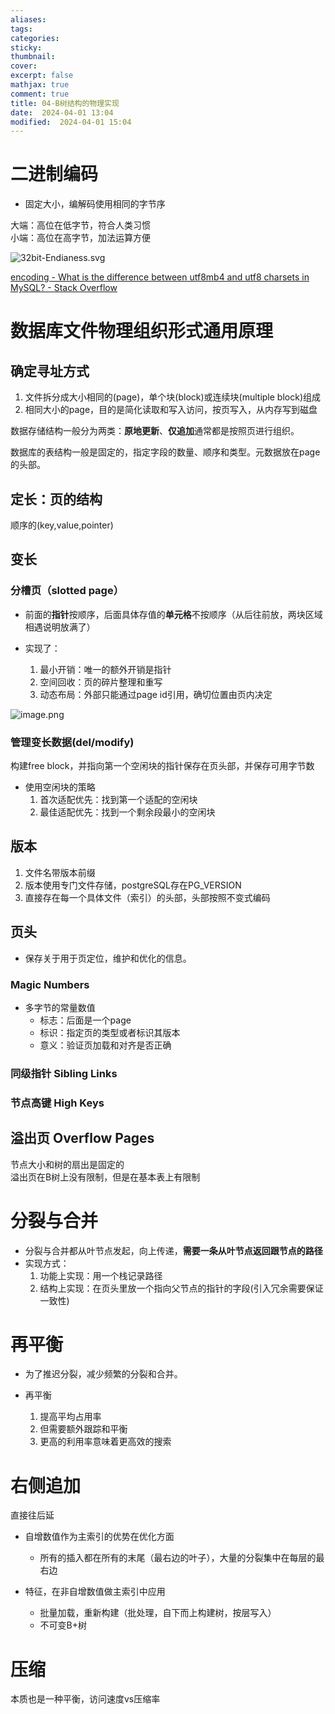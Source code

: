 ```yaml
---
aliases: 
tags: 
categories:
sticky:
thumbnail:
cover: 
excerpt: false
mathjax: true
comment: true
title: 04-B树结构的物理实现
date:  2024-04-01 13:04
modified:  2024-04-01 15:04
---
```


# 二进制编码

- 固定大小，编解码使用相同的字节序

大端：高位在低字节，符合人类习惯  
小端：高位在高字节，加法运算方便

![32bit-Endianess.svg](https://chillcharlie-img.oss-cn-hangzhou.aliyuncs.com/image%2F2024%2F04%2F01%2F14-10-33-387d6897a375b5a1ccbe633784039722-32bit-Endianess-d4424d.svg)

[encoding - What is the difference between utf8mb4 and utf8 charsets in MySQL? - Stack Overflow](https://stackoverflow.com/questions/30074492/what-is-the-difference-between-utf8mb4-and-utf8-charsets-in-mysql)

# 数据库文件物理组织形式通用原理

## 确定寻址方式

1. 文件拆分成大小相同的(page)，单个块(block)或连续块(multiple block)组成
2. 相同大小的page，目的是简化读取和写入访问，按页写入，从内存写到磁盘

数据存储结构一般分为两类：**原地更新**、**仅追加**通常都是按照页进行组织。

数据库的表结构一般是固定的，指定字段的数量、顺序和类型。元数据放在page的头部。

## 定长：页的结构

顺序的(key,value,pointer)

## 变长

### 分槽页（slotted page）

- 前面的**指针**按顺序，后面具体存值的**单元格**不按顺序（从后往前放，两块区域相遇说明放满了）

- 实现了：
	1. 最小开销：唯一的额外开销是指针
	2. 空间回收：页的碎片整理和重写
	3. 动态布局：外部只能通过page id引用，确切位置由页内决定

![image.png](https://chillcharlie-img.oss-cn-hangzhou.aliyuncs.com/image%2F2024%2F04%2F01%2F14-37-23-53fecd9430ae797f555bb6f9ed36eeed-20240401143722-fdacc7.png)

### 管理变长数据(del/modify)

构建free block，并指向第一个空闲块的指针保存在页头部，并保存可用字节数

- 使用空闲块的策略
	1. 首次适配优先：找到第一个适配的空闲块
	2. 最佳适配优先：找到一个剩余段最小的空闲块

## 版本

1. 文件名带版本前缀
2. 版本使用专门文件存储，postgreSQL存在PG_VERSION
3. 直接存在每一个具体文件（索引）的头部，头部按照不变式编码

## 页头

- 保存关于用于页定位，维护和优化的信息。

### Magic Numbers

- 多字节的常量数值
	- 标志：后面是一个page
	- 标识：指定页的类型或者标识其版本
	- 意义：验证页加载和对齐是否正确

### 同级指针 Sibling Links

### 节点高键 High Keys

## 溢出页 Overflow Pages

节点大小和树的扇出是固定的  
溢出页在B树上没有限制，但是在基本表上有限制


# 分裂与合并

- 分裂与合并都从叶节点发起，向上传递，**需要一条从叶节点返回跟节点的路径**
- 实现方式：
	1. 功能上实现：用一个栈记录路径
	2. 结构上实现：在页头里放一个指向父节点的指针的字段(引入冗余需要保证一致性)


# 再平衡 

- 为了推迟分裂，减少频繁的分裂和合并。

- 再平衡
	1. 提高平均占用率
	2. 但需要额外跟踪和平衡
	3. 更高的利用率意味着更高效的搜索

# 右侧追加

直接往后延

- 自增数值作为主索引的优势在优化方面
	- 所有的插入都在所有的末尾（最右边的叶子），大量的分裂集中在每层的最右边

- 特征，在非自增数值做主索引中应用
	- 批量加载，重新构建（批处理，自下而上构建树，按层写入）
	- 不可变B+树

# 压缩

本质也是一种平衡，访问速度vs压缩率


